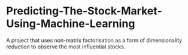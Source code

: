 # Predicting-The-Stock-Market-Using-Machine-Learning
A project that uses non-matrix factorisation as a form of dimensionality reduction to observe the most influential stocks. 
